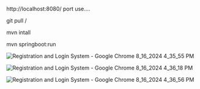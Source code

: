 http://localhost:8080/  port use....

git pull /



mvn intall


mvn springboot:run

![Registration and Login System - Google Chrome 8_16_2024 4_35_55 PM](https://github.com/user-attachments/assets/18dfc48c-f805-4c0c-88f4-512b94b21915)





![Registration and Login System - Google Chrome 8_16_2024 4_36_18 PM](https://github.com/user-attachments/assets/e0856f94-3fd3-464a-a5ee-0dd198c11221)





![Registration and Login System - Google Chrome 8_16_2024 4_36_56 PM](https://github.com/user-attachments/assets/18d15439-6bfd-4557-aa76-6df72dbd1a9c)
